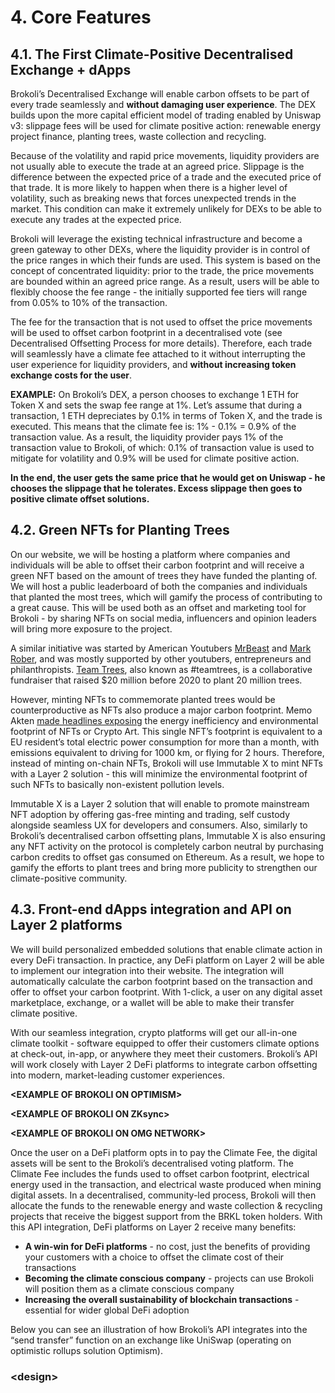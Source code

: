 # 4. Core Features

## 4.1. **The First Climate-Positive Decentralised Exchange + dApps**

Brokoli’s Decentralised Exchange will enable carbon offsets to be part of every trade seamlessly and **without damaging user experience**. The DEX builds upon the more capital efficient model of trading enabled by Uniswap v3: slippage fees will be used for climate positive action: renewable energy project finance, planting trees, waste collection and recycling. 

Because of the volatility and rapid price movements, liquidity providers are not usually able to execute the trade at an agreed price. Slippage is the difference between the expected price of a trade and the executed price of that trade. It is more likely to happen when there is a higher level of volatility, such as breaking news that forces unexpected trends in the market. This condition can make it extremely unlikely for DEXs to be able to execute any trades at the expected price. 

Brokoli will leverage the existing technical infrastructure and become a green gateway to other DEXs, where the liquidity provider is in control of the price ranges in which their funds are used. This system is based on the concept of concentrated liquidity: prior to the trade, the price movements are bounded within an agreed price range. As a result, users will be able to flexibly choose the fee range - the initially supported fee tiers will range from 0.05% to 10% of the transaction. 

The fee for the transaction that is not used to offset the price movements will be used to offset carbon footprint in a decentralised vote \(see Decentralised Offsetting Process for more details\). Therefore, each trade will seamlessly have a climate fee attached to it without interrupting the user experience for liquidity providers, and **without increasing token exchange costs for the user**. 

**EXAMPLE:** On Brokoli’s DEX, a person chooses to exchange 1 ETH for Token X and sets the swap fee range at 1%. Let’s assume that during a transaction, 1 ETH depreciates by 0.1% in terms of Token X, and the trade is executed. This means that the climate fee is: 1% - 0.1% = 0.9% of the transaction value. As a result, the liquidity provider pays 1% of the transaction value to Brokoli, of which: 0.1% of transaction value is used to mitigate for volatility and 0.9% will be used for climate positive action.

**In the end, the user gets the same price that he would get on Uniswap - he chooses the slippage that he tolerates. Excess slippage then goes to positive climate offset solutions.**

## 4.2. **Green NFTs for Planting Trees**

On our website, we will be hosting a platform where companies and individuals will be able to offset their carbon footprint and will receive a green NFT based on the amount of trees they have funded the planting of. We will host a public leaderboard of both the companies and individuals that planted the most trees, which will gamify the process of contributing to a great cause. This will be used both as an offset and marketing tool for Brokoli - by sharing NFTs on social media, influencers and opinion leaders will bring more exposure to the project.

A similar initiative was started by American Youtubers [MrBeast](https://en.wikipedia.org/wiki/MrBeast) and [Mark Rober](https://en.wikipedia.org/wiki/Mark_Rober), and was mostly supported by other youtubers, entrepreneurs and philanthropists. [Team Trees](https://teamtrees.org), also known as  \#teamtrees, is a collaborative fundraiser that raised $20 million before 2020 to plant 20 million trees. 

However, minting NFTs to commemorate planted trees would be counterproductive as NFTs also produce a major carbon footprint. Memo Akten [made headlines exposing](https://memoakten.medium.com/the-unreasonable-ecological-cost-of-cryptoart-2221d3eb2053) the energy inefficiency and environmental footprint of NFTs or Crypto Art. This single NFT’s footprint is equivalent to a EU resident’s total electric power consumption for more than a month, with emissions equivalent to driving for 1000 km, or flying for 2 hours. Therefore, instead of minting on-chain NFTs, Brokoli will use Immutable X to mint NFTs with a Layer 2 solution - this will minimize the environmental footprint of such NFTs to basically non-existent pollution levels. 

Immutable X is a Layer 2 solution that will enable to promote mainstream NFT adoption by offering gas-free minting and trading, self custody alongside seamless UX for developers and consumers. Also, similarly to Brokoli’s decentralised carbon offsetting plans, Immutable X is also ensuring any NFT activity on the protocol is completely carbon neutral by purchasing carbon credits to offset gas consumed on Ethereum. As a result, we hope to gamify the efforts to plant trees and bring more publicity to strengthen our climate-positive community.

## 4.3. **Front-end dApps integration and API on Layer 2 platforms**

We will build personalized embedded solutions that enable climate action in every DeFi transaction. In practice, any DeFi platform on Layer 2 will be able to implement our integration into their website. The integration will automatically calculate the carbon footprint based on the transaction and offer to offset your carbon footprint. With 1-click, a user on any digital asset marketplace, exchange, or a wallet will be able to make their transfer climate positive.

With our seamless integration, crypto platforms will get our all-in-one climate toolkit - software equipped to offer their customers climate options at check-out, in-app, or anywhere they meet their customers. Brokoli’s API will work closely with Layer 2 DeFi platforms to integrate carbon offsetting into modern, market-leading customer experiences. 

**&lt;EXAMPLE OF BROKOLI ON OPTIMISM&gt;**

**&lt;EXAMPLE OF BROKOLI ON ZKsync&gt;**

**&lt;EXAMPLE OF BROKOLI ON OMG NETWORK&gt;**

Once the user on a DeFi platform opts in to pay the Climate Fee, the digital assets will be sent to the Brokoli’s decentralised voting platform. The Climate Fee includes the funds used to offset carbon footprint, electrical energy used in the transaction, and electrical waste produced when mining digital assets. In a decentralised, community-led process, Brokoli will then allocate the funds to the renewable energy and waste collection & recycling projects that receive the biggest support from the BRKL token holders. With this API integration, DeFi platforms on Layer 2 receive many benefits:

* **A win-win for DeFi platforms** - no cost, just the benefits of providing your customers with a choice to offset the climate cost of their transactions
* **Becoming the climate conscious company** - projects can use Brokoli will position them as a climate conscious company
* **Increasing the overall sustainability of blockchain transactions** - essential for wider global DeFi adoption

Below you can see an illustration of how Brokoli’s API integrates into the “send transfer” function on an exchange like UniSwap \(operating on optimistic rollups solution Optimism\). 

### **&lt;design&gt;**


